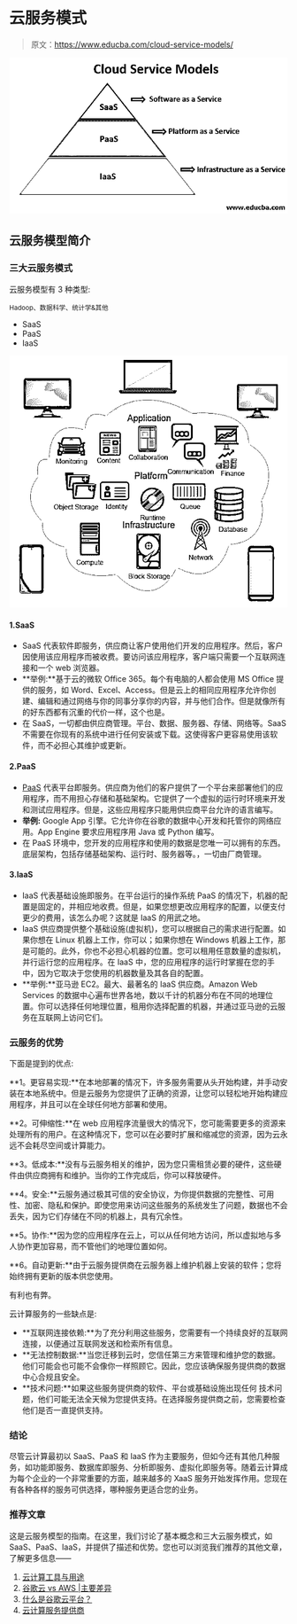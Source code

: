 # 云服务模式

> 原文：<https://www.educba.com/cloud-service-models/>

![Cloud Service Models](img/f0f508e125c8bac3bd1523142c961d2b.png)



## 云服务模型简介

### 三大云服务模式

云服务模型有 3 种类型:

<small>Hadoop、数据科学、统计学&其他</small>

*   SaaS
*   PaaS
*   IaaS

![Cloud Service Models Types](img/82c458b004177afba1c01737cceeabbc.png)



#### 1.SaaS

*   SaaS 代表软件即服务，供应商让客户使用他们开发的应用程序。然后，客户因使用该应用程序而被收费。要访问该应用程序，客户端只需要一个互联网连接和一个 web 浏览器。
*   **举例:**基于云的微软 Office 365。每个有电脑的人都会使用 MS Office 提供的服务，如 Word、Excel、Access。但是云上的相同应用程序允许你创建、编辑和通过网络与你的同事分享你的内容，并与他们合作。但是就像所有的好东西都有沉重的代价一样，这个也是。
*   在 SaaS，一切都由供应商管理。平台、数据、服务器、存储、网络等。SaaS 不需要在你现有的系统中进行任何安装或下载。这使得客户更容易使用该软件，而不必担心其维护或更新。

#### 2.PaaS

*   [PaaS](https://www.educba.com/what-is-paas/) 代表平台即服务。供应商为他们的客户提供了一个平台来部署他们的应用程序，而不用担心存储和基础架构。它提供了一个虚拟的运行时环境来开发和测试应用程序。但是，这些应用程序只能用供应商平台允许的语言编写。
*   **举例:** Google App 引擎。它允许你在谷歌的数据中心开发和托管你的网络应用。App Engine 要求应用程序用 Java 或 Python 编写。
*   在 PaaS 环境中，您开发的应用程序和使用的数据是您唯一可以拥有的东西。底层架构，包括存储基础架构、运行时、服务器等。，一切由厂商管理。

#### 3.IaaS

*   IaaS 代表基础设施即服务。在平台运行的操作系统 PaaS 的情况下，机器的配置是固定的，并相应地收费。但是，如果您想更改应用程序的配置，以便支付更少的费用，该怎么办呢？这就是 IaaS 的用武之地。
*   IaaS 供应商提供整个基础设施(虚拟机)，您可以根据自己的需求进行配置。如果你想在 Linux 机器上工作，你可以；如果你想在 Windows 机器上工作，那是可能的。此外，你也不必担心机器的位置。您可以租用任意数量的虚拟机，并行运行您的应用程序。在 IaaS 中，您的应用程序的运行时掌握在您的手中，因为它取决于您使用的机器数量及其各自的配置。
*   **举例:**亚马逊 EC2。最大、最著名的 IaaS 供应商。Amazon Web Services 的数据中心遍布世界各地，数以千计的机器分布在不同的地理位置。你可以选择任何地理位置，租用你选择配置的机器，并通过亚马逊的云服务在互联网上访问它们。

### 云服务的优势

下面是提到的优点:

**1。更容易实现:**在本地部署的情况下，许多服务需要从头开始构建，并手动安装在本地系统中。但是云服务为您提供了正确的资源，让您可以轻松地开始构建应用程序，并且可以在全球任何地方部署和使用。

**2。可伸缩性:**在 web 应用程序流量很大的情况下，您可能需要更多的资源来处理所有的用户。在这种情况下，您可以在必要时扩展和缩减您的资源，因为云永远不会耗尽空间或计算能力。

**3。低成本:**没有与云服务相关的维护，因为您只需租赁必要的硬件，这些硬件由供应商拥有和维护。当你的工作完成后，你可以释放硬件。

**4。安全:**云服务通过极其可信的安全协议，为你提供数据的完整性、可用性、加密、隐私和保护。即使您用来访问这些服务的系统发生了问题，数据也不会丢失，因为它们存储在不同的机器上，具有冗余性。

**5。协作:**因为您的应用程序在云上，可以从任何地方访问，所以虚拟地与多人协作更加容易，而不管他们的地理位置如何。

**6。自动更新:**由于云服务提供商在云服务器上维护机器上安装的软件；您将始终拥有更新的版本供您使用。

有利也有弊。

云计算服务的一些缺点是:

*   **互联网连接依赖:**为了充分利用这些服务，您需要有一个持续良好的互联网连接，以便通过互联网发送和检索所有信息。
*   **无法控制数据:**当您迁移到云时，您信任第三方来管理和维护您的数据。
    他们可能会也可能不会像你一样照顾它。因此，您应该确保服务提供商的数据中心合规且安全。
*   **技术问题:**如果这些服务提供商的软件、平台或基础设施出现任何
    技术问题，他们可能无法全天候为您提供支持。在选择服务提供商之前，您需要检查他们是否一直提供支持。

### 结论

尽管云计算最初以 SaaS、PaaS 和 IaaS 作为主要服务，但如今还有其他几种服务，如功能即服务、数据库即服务、分析即服务、虚拟化即服务等。随着云计算成为每个企业的一个非常重要的方面，越来越多的 XaaS 服务开始发挥作用。您现在有各种各样的服务可供选择，哪种服务更适合您的业务。

### 推荐文章

这是云服务模型的指南。在这里，我们讨论了基本概念和三大云服务模式，如 SaaS、PaaS、IaaS，并提供了描述和优势。您也可以浏览我们推荐的其他文章，了解更多信息——

1.  [云计算工具与用途](https://www.educba.com/cloud-computing-tools/)
2.  [谷歌云 vs AWS |主要差异](https://www.educba.com/google-cloud-vs-aws/)
3.  [什么是谷歌云平台？](https://www.educba.com/what-is-google-cloud-platform/)
4.  [云计算服务提供商](https://www.educba.com/cloud-computing-service-providers/)





